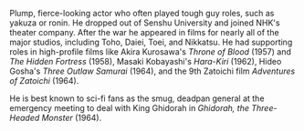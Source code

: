 <!-- Nakajiro Tomita -->

Plump, fierce-looking actor who often played tough guy roles, such as yakuza or ronin. He dropped out of Senshu University and joined NHK's theater company. After the war he appeared in films for nearly all of the major studios, including Toho, Daiei, Toei, and Nikkatsu. He had supporting roles in high-profile films like Akira Kurosawa's _Throne of Blood_ (1957) and _The Hidden Fortress_ (1958), Masaki Kobayashi's _Hara-Kiri_ (1962), Hideo Gosha's _Three Outlaw Samurai_ (1964), and the 9th Zatoichi film _Adventures of Zatoichi_ (1964).

He is best known to sci-fi fans as the smug, deadpan general at the emergency meeting to deal with King Ghidorah in _Ghidorah, the Three-Headed Monster_ (1964).